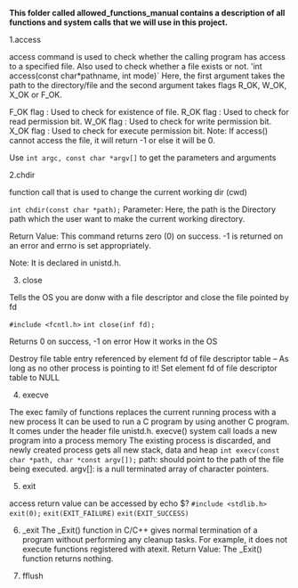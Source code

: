 **This folder called allowed_functions_manual contains a description of all functions and system calls that we will use in this project.**

1.access

access command is used to check whether the calling program has access to a specified file.
Also used to check whether a file exists or not.
'int access(const char*pathname, int mode)`
Here, the first argument takes the path to the directory/file and the second argument takes flags R_OK, W_OK, X_OK or F_OK.

F_OK flag : Used to check for existence of file.
R_OK flag : Used to check for read permission bit.
W_OK flag : Used to check for write permission bit.
X_OK flag : Used to check for execute permission bit.
Note: If access() cannot access the file, it will return -1 or else it will be 0.

Use `int argc, const char *argv[]` to get the parameters and arguments

2.chdir

function call that is used to change the current working dir (cwd)

`int chdir(const char *path);`
Parameter: Here, the path is the Directory path which the user want to make the current working directory.

Return Value: This command returns zero (0) on success. -1 is returned on an error and errno is set appropriately.

Note: It is declared in unistd.h.

3. close

Tells the OS you are donw with a file descriptor and close the file pointed by fd

`#include <fcntl.h>`
`int close(inf fd);`

Returns 0 on success, -1 on error
How it works in the OS

Destroy file table entry referenced by element fd of file descriptor table
– As long as no other process is pointing to it!
Set element fd of file descriptor table to NULL

4. execve

The exec family of functions replaces the current running process with a new process
It can be used to run a C program by using another C program. It comes under the header file unistd.h. 
execve() system call loads a new program into a process memory
The existing process is discarded, and newly created process gets all new stack, data and heap
`int execv(const char *path, char *const argv[]);`
path: should point to the path of the file being executed. 
argv[]: is a null terminated array of character pointers.

5. exit

access return value can be accessed by echo $?
`#include <stdlib.h>`
`exit(0);`
`exit(EXIT_FAILURE)`
`exit(EXIT_SUCCESS)`

6. _exit
The _Exit() function in C/C++ gives normal termination of a program without performing any cleanup tasks. 
For example, it does not execute functions registered with atexit.
Return Value: The _Exit() function returns nothing.

7. fflush

